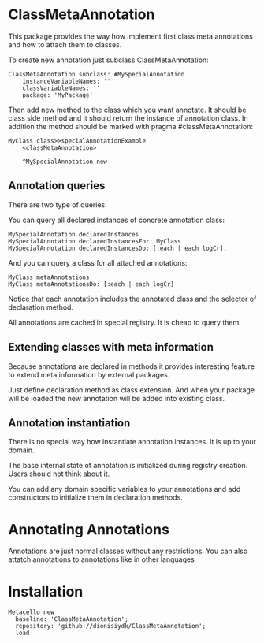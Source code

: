 # ClassMetaAnnotation
This package provides the way how implement first class meta annotations and how to attach them to classes.

To create new annotation just subclass ClassMetaAnnotation:
```Smalltalk
ClassMetaAnnotation subclass: #MySpecialAnnotation
	instanceVariableNames: ''
	classVariableNames: ''
	package: 'MyPackage'
```
Then add new method to the class which you want annotate. It should be class side method and it should return the instance of annotation class. In addition the method should be marked with pragma #classMetaAnnotation:
```Smalltalk
MyClass class>>specialAnnotationExample
	<classMetaAnnotation>
	
	^MySpecialAnnotation new
```

## Annotation queries
There are two type of queries.

You can query all declared instances of concrete annotation class:
```Smalltalk
MySpecialAnnotation declaredInstances
MySpecialAnnotation declaredInstancesFor: MyClass
MySpecialAnnotation declaredInstancesDo: [:each | each logCr].
```
And you can query a class for all attached annotations:
```Smalltalk
MyClass metaAnnotations
MyClass metaAnnotationsDo: [:each | each logCr]
```
Notice that each annotation includes the annotated class and the selector of declaration method. 

All annotations are cached in special registry. It is cheap to query them.

## Extending classes with meta information
Because annotations are declared in methods it provides interesting feature to extend meta information by external packages.

Just define declaration method as class extension. And when your package will be loaded the new annotation will be added into existing class.

## Annotation instantiation
There is no special way how instantiate annotation instances. It is up to your domain.

The base internal state of annotation is initialized during registry creation.  Users should not think about it. 

You can add any domain specific variables to your annotations and add constructors to initialize them in declaration methods. 

# Annotating Annotations
Annotations are just normal classes without any restrictions. You can also attatch annotations to annotations like in other languages

# Installation
```Smalltalk
Metacello new
  baseline: 'ClassMetaAnnotation';
  repository: 'github://dionisiydk/ClassMetaAnnotation';
  load
```
